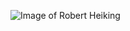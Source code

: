 ![Image of Robert Heiking](https://media-exp1.licdn.com/dms/image/C4D03AQFkrEos2LZcKQ/profile-displayphoto-shrink_800_800/0/1645945483634?e=2147483647&v=beta&t=KibOYFmubT2NXwnczKT4I4nOBEXqwpsDYQoRo7YhGPQ)
